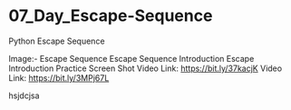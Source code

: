 # 07_Day_Escape-Sequence
Python Escape Sequence

Image:- Escape Sequence
Escape Sequence Introduction
Escape Introduction
Practice Screen Shot
Video Link: https://bit.ly/37kacjK
Video Link: https://bit.ly/3MPj67L


hsjdcjsa
